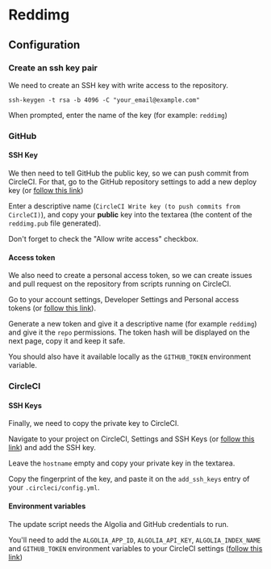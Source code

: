 # Reddimg

## Configuration

### Create an ssh key pair

We need to create an SSH key with write access to the repository.

    ssh-keygen -t rsa -b 4096 -C "your_email@example.com"

When prompted, enter the name of the key (for example: `reddimg`)

### GitHub

#### SSH Key

We then need to tell GitHub the public key, so we can push commit from CircleCI.
For that, go to the GitHub repository settings to add a new deploy key (or
[follow this link][1])

Enter a descriptive name (`CircleCI Write key (to push commits from CircleCI)`),
and copy your **public** key into the textarea (the content of the `reddimg.pub`
file generated).

Don't forget to check the "Allow write access" checkbox.

#### Access token

We also need to create a personal access token, so we can create issues and pull
request on the repository from scripts running on CircleCI.

Go to your account settings, Developer Settings and Personal access tokens (or
[follow this link][3]).

Generate a new token and give it a descriptive name (for example `reddimg`) and
give it the `repo` permissions. The token hash will be displayed on the next
page, copy it and keep it safe.

You should also have it available locally as the `GITHUB_TOKEN` environment
variable.

### CircleCI

#### SSH Keys

Finally, we need to copy the private key to CircleCI.

Navigate to your project on CircleCI, Settings and SSH Keys (or [follow this
link][2]) and add the SSH key.

Leave the `hostname` empty and copy your private key in the textarea.

Copy the fingerprint of the key, and paste it on the `add_ssh_keys` entry of
your `.circleci/config.yml`.

#### Environment variables

The update script needs the Algolia and GitHub credentials to run.

You'll need to add the `ALGOLIA_APP_ID`, `ALGOLIA_API_KEY`, `ALGOLIA_INDEX_NAME` and
`GITHUB_TOKEN` environment variables to your CircleCI settings ([follow this link][4])

[1]: https://github.com/pixelastic/reddimg/settings/keys/new
[2]: https://app.circleci.com/settings/project/github/pixelastic/reddimg/ssh
[3]: https://github.com/settings/tokens
[4]: https://app.circleci.com/settings/project/github/pixelastic/reddimg/environment-variables
